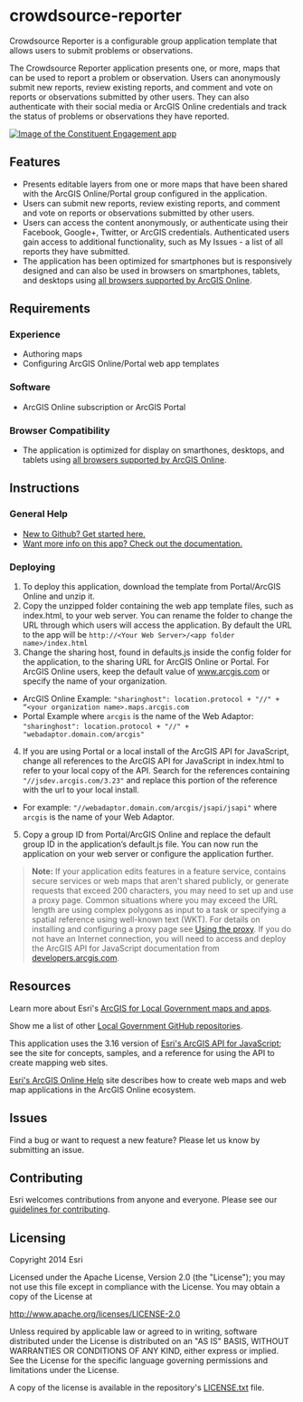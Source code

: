 [Preview]: http://arcgis.com/apps/CrowdsourceReporter/index.html
[Thumbnail]: crowdsource-reporter.png "Crowdsource Reporter"

[supported browsers]: http://doc.arcgis.com/en/arcgis-online/reference/browsers.htm
[New to Github? Get started here.]: http://htmlpreview.github.com/?https://github.com/Esri/esri.github.com/blob/master/help/esri-getting-to-know-github.html
[Want more info on this app? Check out the documentation.]: http://solutions.arcgis.com/local-government/help/crowdsource-reporter/
[ArcGISDesktop]: http://www.esri.com/software/arcgis/arcgis-for-desktop
[ArcGISServer]: http://www.esri.com/software/arcgis/arcgisserver
[LGInfoModel]: http://www.arcgis.com/home/item.html?id=ae175b36c4154dda987127dff879350d
[ArcGIS for Local Government maps and apps]: http://solutions.arcgis.com/local-government
[Local Government GitHub repositories]: http://esri.github.io/#Local-Government
[Esri's ArcGIS API for JavaScript]: http://help.arcgis.com/en/webapi/javascript/arcgis/
[Esri's ArcGIS Online Help]: http://resources.arcgis.com/en/help/arcgisonline/
[guidelines for contributing]: https://github.com/esri/contributing
[LICENSE.txt]: LICENSE.txt

# crowdsource-reporter

Crowdsource Reporter is a configurable group application template that allows users to submit problems or observations.

The Crowdsource Reporter application presents one, or more, maps that can be used to report a problem or observation. Users can anonymously submit new reports, review existing reports, and comment and vote on reports or observations submitted by other users. They can also authenticate with their social media or ArcGIS Online credentials and track the status of problems or observations they have reported.

[![Image of the Constituent Engagement app][Thumbnail]][Preview]

## Features

* Presents editable layers from one or more maps that have been shared with the ArcGIS Online/Portal group configured in the application.
* Users can submit new reports, review existing reports, and comment and vote on reports or observations submitted by other users.
* Users can access the content anonymously, or authenticate using their Facebook, Google+, Twitter, or ArcGIS credentials. Authenticated users gain access to additional functionality, such as My Issues - a list of all reports they have submitted.
* The application has been optimized for smartphones but is responsively designed and can also be used in browsers on smartphones, tablets, and desktops using [all browsers supported by ArcGIS Online][supported browsers].

## Requirements

### Experience

* Authoring maps
* Configuring ArcGIS Online/Portal web app templates

### Software
* ArcGIS Online subscription or ArcGIS Portal

### Browser Compatibility
* The application is optimized for display on smarthones, desktops, and tablets using [all browsers supported by ArcGIS Online][supported browsers].

## Instructions

### General Help
* [New to Github? Get started here.][]
* [Want more info on this app? Check out the documentation.][]

### Deploying

1. To deploy this application, download the template from Portal/ArcGIS Online and unzip it.
2. Copy the unzipped folder containing the web app template files, such as index.html, to your web server. You can rename the folder to change the URL through which users will access the application. By default the URL to the app will be `http://<Your Web Server>/<app folder name>/index.html`
3. Change the sharing host, found in defaults.js inside the config folder for the application, to the sharing URL for ArcGIS Online or Portal. For ArcGIS Online users, keep the default value of www.arcgis.com or specify the name of your organization.
  - ArcGIS Online Example:  `"sharinghost": location.protocol + "//" + “<your organization name>.maps.arcgis.com`
  - Portal Example where `arcgis` is the name of the Web Adaptor: `"sharinghost": location.protocol + "//" + "webadaptor.domain.com/arcgis"`
4. If you are using Portal or a local install of the ArcGIS API for JavaScript, change all references to the ArcGIS API for JavaScript in index.html to refer to your local copy of the API. Search for the references containing `"//jsdev.arcgis.com/3.23"` and replace this portion of the reference with the url to your local install.
  - For example: `"//webadaptor.domain.com/arcgis/jsapi/jsapi"` where `arcgis` is the name of your Web Adaptor.
5. Copy a group ID from Portal/ArcGIS Online and replace the default group ID in the application’s default.js file. You can now run the application on your web server or configure the application further.

> **Note:** If your application edits features in a feature service, contains secure services or web maps that aren't shared publicly, or generate requests that exceed 200 characters, you may need to set up and use a proxy page. Common situations where you may exceed the URL length are using complex polygons as input to a task or specifying a spatial reference using well-known text (WKT). For details on installing and configuring a proxy page see [Using the proxy](https://developers.arcgis.com/javascript/jshelp/ags_proxy.html). If you do not have an Internet connection, you will need to access and deploy the ArcGIS API for JavaScript documentation from [developers.arcgis.com](https://developers.arcgis.com/).

## Resources

Learn more about Esri's [ArcGIS for Local Government maps and apps][].

Show me a list of other [Local Government GitHub repositories][].

This application uses the 3.16 version of [Esri's ArcGIS API for JavaScript][]; see the site for concepts, samples, and a reference for using the API to create mapping web sites.

[Esri's ArcGIS Online Help][] site describes how to create web maps and web map applications in the ArcGIS Online ecosystem.

## Issues

Find a bug or want to request a new feature?  Please let us know by submitting an issue.

## Contributing

Esri welcomes contributions from anyone and everyone. Please see our [guidelines for contributing][].

## Licensing

Copyright 2014 Esri

Licensed under the Apache License, Version 2.0 (the "License"); you may not use this file except in compliance with the License. You may obtain a copy of the License at

   http://www.apache.org/licenses/LICENSE-2.0

Unless required by applicable law or agreed to in writing, software distributed under the License is distributed on an "AS IS" BASIS, WITHOUT WARRANTIES OR CONDITIONS OF ANY KIND, either express or implied. See the License for the specific language governing permissions and limitations under the License.

A copy of the license is available in the repository's [LICENSE.txt][] file.
